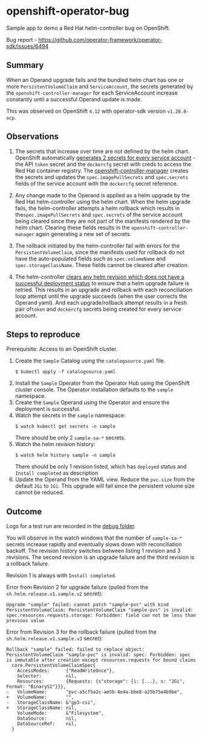 # openshift-operator-bug
Sample app to demo a Red Hat helm-controller bug on OpenShift.

Bug report - https://github.com/operator-framework/operator-sdk/issues/6494

## Summary

When an Operand upgrade fails and the bundled helm chart has one or more `PersistentVolumeClaim` and `ServiceAccount`,
the secrets generated by the `openshift-controller-manager` for each ServiceAccount increase constantly
until a successful Operand update is made.

This was observed on OpenShift `4.12` with operator-sdk version `v1.28.0-ocp`.

## Observations

1. The secrets that increase over time are not defined by the helm chart. OpenShift automatically
[generates 2 secrets for every service account](https://docs.openshift.com/container-platform/4.12/authentication/understanding-and-creating-service-accounts.html) - 
the API `token` secret and the `dockercfg` secret with creds to access the Red Hat container registry.
The [openshift-controller-manager](https://github.com/openshift/openshift-controller-manager/blob/master/pkg/serviceaccounts/controllers/create_dockercfg_secrets.go#L315)
creates the secrets and updates the `spec.imagePullSecrets` and `spec.secrets` fields of the service account with the
`dockercfg` secret reference.

2. Any change made to the Operand is applied as a helm upgrade by the Red Hat helm-controller using the helm chart.
When the helm upgrade fails, the helm-controller attempts a helm rollback which results in the`spec.imagePullSecrets` 
and `spec.secrets` of the service account being cleared since they are not part of the manifests rendered by the helm
chart. Clearing these fields results in the `openshift-controller-manager` again generating a new set of secrets.

3. The rollback initiated by the helm-controller fail with errors for the `PersistentVolumeClaim`, since the manifests
used for rollback do not have the auto-populated fields such as `spec.volumeName` and `spec.storageClassName`. These
fields cannot be cleared after creation. 

4. The helm-controller [clears any helm revision which does not have a successful deployment status](https://github.com/operator-framework/operator-sdk/blob/b6b3744094083e6cd44e09348ec1967cfea4d6a5/internal/helm/release/manager.go#L105-L115)
to ensure that a helm upgrade failure is retried. This results in an upgrade and rollback with each reconciliation loop
attempt until the upgrade succeeds (when the user corrects the Operand yaml). And each upgrade/rollback attempt results
in a fresh pair of`token` and `dockercfg` secrets being created for every service account.

## Steps to reproduce

Prerequisite: Access to an OpenShift cluster.

1. Create the `Sample` Catalog using the `catalogsource.yaml` file.
   ```shell
   $ kubectl apply -f catalogsource.yaml
   ```
2. Install the `Sample` Operator from the Operator Hub using the OpenShift cluster console.
   The Operator installation defaults to the `sample` namespace.
3. Create the `Sample` Operand using the Operator and ensure the deployment is successful.
4. Watch the secrets in the `sample` namespace:
   ```shell
   $ watch kubectl get secrets -n sample
   ```
   There should be only 2 `sample-sa-*` secrets.
5. Watch the helm revision history:
   ```shell
   $ watch helm history sample -n sample 
   ```
   There should be only 1 revision listed, which has `deployed` status and `Install completed` as description
5. Update the Operand from the YAML view. Reduce the `pvc.size` from the default `2Gi` to `1Gi`.
   This upgrade will fail since the persistent volume size cannot be reduced.

## Outcome

Logs for a test run are recorded in the [debug folder](debug).

You will observe in the watch windows that the number of `sample-sa-*` secrets increase rapidly and
eventually slows down with reconciliation backoff. The revision history switches between listing 1 revision and
3 revisions. The second revision is an upgrade failure and the third revision is a rollback failure.

Revision 1 is always with `Install completed`.

Error from Revision 2 for upgrade failure (pulled from the `sh.helm.release.v1.sample.v2` secret):
```
Upgrade "sample" failed: cannot patch "sample-pvc" with kind PersistentVolumeClaim: PersistentVolumeClaim "sample-pvc" is invalid: spec.resources.requests.storage: Forbidden: field can not be less than previous value
```
Error from Revision 3 for the rollback failure (pulled from the `sh.helm.release.v1.sample.v3` secret):
```
Rollback "sample" failed: failed to replace object: PersistentVolumeClaim "sample-pvc" is invalid: spec: Forbidden: spec is immutable after creation except resources.requests for bound claims
  core.PersistentVolumeClaimSpec{
  	AccessModes:      {"ReadWriteOnce"},
  	Selector:         nil,
  	Resources:        {Requests: {s"storage": {i: {...}, s: "2Gi", Format: "BinarySI"}}},
- 	VolumeName:       "pvc-a5cf5a2c-ae5b-4e4a-bbe8-a25b75a4b9be",
+ 	VolumeName:       "",
- 	StorageClassName: &"gp3-csi",
+ 	StorageClassName: nil,
  	VolumeMode:       &"Filesystem",
  	DataSource:       nil,
  	DataSourceRef:    nil,
  }
```